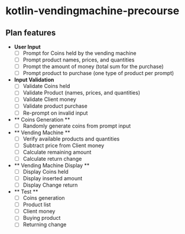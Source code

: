 # kotlin-vendingmachine-precourse

## Plan features

- **User Input**
	- [ ] Prompt for Coins held by the vending machine
	- [ ] Prompt product names, prices, and quantities
	- [ ] Prompt the amount of money (total sum for the purchase)
	- [ ] Prompt product to purchase (one type of product per prompt)

- **Input Validation**
    - [ ] Validate Coins held
    - [ ] Validate Product (names, prices, and quantities)
    - [ ] Validate Client money
    - [ ] Validate product purchase
    - [ ] Re-prompt on invalid input

- ** Coins Generation **
    - [ ] Randomly generate coins from prompt input

- ** Vending Machine **
    - [ ] Verify available products and quantities
    - [ ] Subtract price from Client money
    - [ ] Calculate remaining amount
    - [ ] Calculate return change

- ** Vending Machine Display **
    - [ ] Display Coins held
    - [ ] Display inserted amount
    - [ ] Display  Change return

- ** Test **
    - [ ] Coins generation
    - [ ] Product list
    - [ ] Client money
    - [ ] Buying product
    - [ ] Returning change